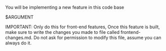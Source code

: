 You will be implementing a new feature in this code base 

$ARGUMENT

IMPORTANT: Only do this for front-end features, 
Once this feature is built, make sure to write the changes you made to file called frontend-changes.md.
Do not ask for permission to modify this file, assume you can always do it. 